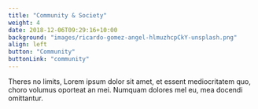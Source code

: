 ```yaml
---
title: "Community & Society"
weight: 4
date: 2018-12-06T09:29:16+10:00
background: "images/ricardo-gomez-angel-hlmuzhcpCkY-unsplash.png"
align: left
button: "Community"
buttonLink: "community"
---
```


Theres no limits, Lorem ipsum dolor sit amet, et essent mediocritatem quo, choro volumus oporteat an mei. Numquam dolores mel eu, mea docendi omittantur.
